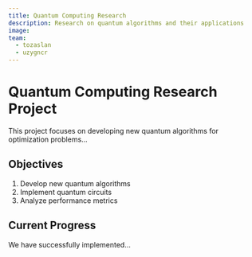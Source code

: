 ```yaml
---
title: Quantum Computing Research
description: Research on quantum algorithms and their applications
image:
team:
  - tozaslan
  - uzygncr
---
```


# Quantum Computing Research Project

This project focuses on developing new quantum algorithms for optimization problems...

## Objectives

1. Develop new quantum algorithms
2. Implement quantum circuits
3. Analyze performance metrics

## Current Progress

We have successfully implemented...
